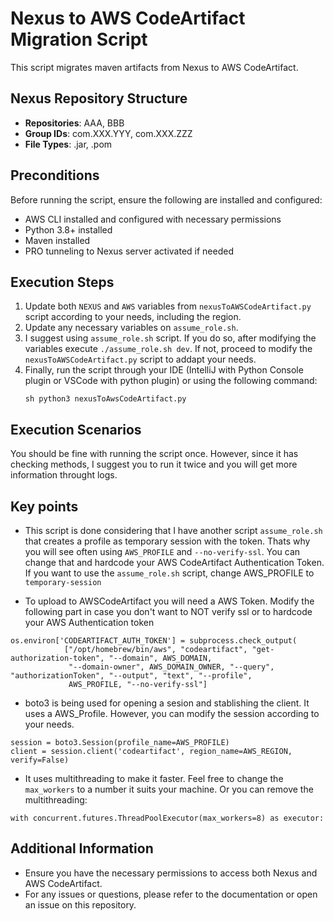 # Nexus to AWS CodeArtifact Migration Script
This script migrates maven artifacts from Nexus to AWS CodeArtifact.

## Nexus Repository Structure
- **Repositories**: AAA, BBB
- **Group IDs**: com.XXX.YYY, com.XXX.ZZZ
- **File Types**: .jar, .pom

## Preconditions
Before running the script, ensure the following are installed and configured:

- AWS CLI installed and configured with necessary permissions
- Python 3.8+ installed
- Maven installed
- PRO tunneling to Nexus server activated if needed

## Execution Steps
1. Update both `NEXUS` and `AWS` variables from `nexusToAWSCodeArtifact.py` script according to your needs, including the region.
2. Update any necessary variables on `assume_role.sh`.
3. I suggest using `assume_role.sh` script. If you do so, after modifying the variables execute `./assume_role.sh dev`. If not, proceed to modify the `nexusToAWSCodeArtifact.py` script to addapt your needs.
5. Finally, run the script through your IDE (IntelliJ with Python Console plugin or VSCode with python plugin) or using the following command: 
   ```
   sh python3 nexusToAwsCodeArtifact.py
   ```

## Execution Scenarios
You should be fine with running the script once. However, since it has checking methods, I suggest you to run it twice and you will get more information throught logs.

## Key points
- This script is done considering that I have another script `assume_role.sh` that creates a profile as temporary session with the token. Thats why you will see often using `AWS_PROFILE` and `--no-verify-ssl`. You can change that and hardcode your AWS CodeArtifact Authentication Token. If you want to use the `assume_role.sh` script, change AWS_PROFILE to `temporary-session`

- To upload to AWSCodeArtifact you will need a AWS Token. Modify the following part in case you don't want to NOT verify ssl or to hardcode your AWS Authentication token
```
os.environ['CODEARTIFACT_AUTH_TOKEN'] = subprocess.check_output(
            ["/opt/homebrew/bin/aws", "codeartifact", "get-authorization-token", "--domain", AWS_DOMAIN,
             "--domain-owner", AWS_DOMAIN_OWNER, "--query", "authorizationToken", "--output", "text", "--profile",
             AWS_PROFILE, "--no-verify-ssl"]
```
- boto3 is being used for opening a sesion and stablishing the client. It uses a AWS_Profile. However, you can modify the session according to your needs.

```
session = boto3.Session(profile_name=AWS_PROFILE)
client = session.client('codeartifact', region_name=AWS_REGION, verify=False)
```
- It uses multithreading to make it faster. Feel free to change the `max_workers` to a number it suits your machine. Or you can remove the multithreading:
```
with concurrent.futures.ThreadPoolExecutor(max_workers=8) as executor:
```

## Additional Information
- Ensure you have the necessary permissions to access both Nexus and AWS CodeArtifact.
- For any issues or questions, please refer to the documentation or open an issue on this repository.
